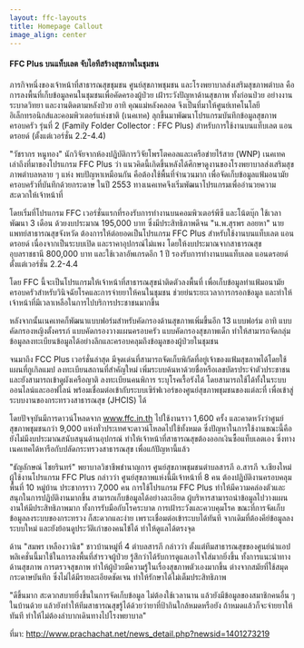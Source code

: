 ```yaml
---
layout: ffc-layouts
title: Homepage Callout
image_align: center
---
```

#### FFC Plus บนแท็บเลต จับไอทีสร้างสุขภาพในชุมชน

ภารกิจหนึ่งของเจ้าหน้าที่สาธารณสุขชุมชน ศูนย์สุขภาพชุมชน และโรงพยาบาลส่งเสริมสุขภาพตำบล คือการลงพื้นที่เก็บข้อมูลคนในชุมชนเพื่อคัดครองผู้ป่วย เฝ้าระวังปัญหาด้านสุขภาพ ทั้งก่อนป่วย อย่างงานระบาดวิทยา และงานติดตามหลังป่วย อาทิ คุณแม่หลังคลอด จึงเป็นที่มาให้ศูนย์เทคโนโลยีอิเล็กทรอนิกส์และคอมพิวเตอร์แห่งชาติ (เนคเทค) ลุกขึ้นมาพัฒนาโปรแกรมบันทึกข้อมูลสุขภาพครอบครัว รุ่นที่ 2 (Family Folder Collector : FFC Plus) สำหรับการใช้งานบนแท็บเลต แอนดรอยด์ (ตั้งแต่เวอร์ชั่น 2.2-4.4)

"วัชรากร หนูทอง" นักวิจัยจากห้องปฏิบัติการวิจัยโพรโตคอลและเครือข่ายไร้สาย (WNP) เนคเทค เล่าถึงที่มาของโปรแกรม FFC Plus ว่า แนวคิดนี้เกิดขึ้นหลังได้ศึกษาดูงานของโรงพยาบาลส่งเสริมสุขภาพตำบลหลาย ๆ แห่ง พบปัญหาเหมือนกัน คือต้องใช้พื้นที่จำนวนมาก เพื่อจัดเก็บข้อมูลแฟ้มอนามัยครอบครัวที่บันทึกด้วยกระดาษ ในปี 2553 ทางเนคเทคจึงเริ่มพัฒนาโปรแกรมเพื่ออำนวยความสะดวกให้เจ้าหน้าที่

โดยเริ่มที่โปรแกรม FFC เวอร์ชั่นแรกที่รองรับการทำงานบนคอมพิวเตอร์พีซี และโน้ตบุ๊ก ใช้เวลาพัฒนา 3 เดือน ด้วยงบประมาณ 195,000 บาท ซึ่งมีประสิทธิภาพดีจน "น.พ.สุรพร ลอยหา" นายแพทย์สาธารณสุขจังหวัด ต้องการให้ต่อยอดเป็นโปรแกรม FFC Plus สำหรับใช้งานบนแท็บเลต แอนดรอยด์ เนื่องจากเป็นระบบเปิด และราคาอุปกรณ์ไม่แพง โดยให้งบประมาณจากสาธารณสุขอุบลราชธานี 800,000 บาท และใช้เวลาอัพเกรดอีก 1 ปี รองรับการทำงานบนแท็บเลต แอนดรอยด์ ตั้งแต่เวอร์ชั่น 2.2-4.4

โดย FFC นี้จะเป็นโปรแกรมให้เจ้าหน้าที่สาธารณสุขนำติดตัวลงพื้นที่ เพื่อเก็บข้อมูลทำแฟ้มอนามัยครอบครัวสำหรับวินิจฉัยโรคและการจ่ายยาให้คนในชุมชน ช่วยย่นระยะเวลาการกรอกข้อมูล และทำให้เจ้าหน้าที่มีเวลาเหลือในการไปบริการประชาชนมากขึ้น

หลังจากนั้นเนคเทคก็พัฒนาแบบฟอร์มสำหรับคัดกรองด้านสุขภาพเพิ่มขึ้นอีก 13 แบบฟอร์ม อาทิ แบบคัดกรองหญิงตั้งครรภ์ แบบคัดกรองวางแผนครอบครัว แบบคัดกรองสุขภาพเด็ก ทำให้สามารถจัดกลุ่มข้อมูลลงทะเบียนข้อมูลได้อย่างลึกและครอบคลุมถึงข้อมูลของผู้ป่วยในชุมชน

จนมาถึง FCC Plus เวอร์ชั่นล่าสุด มีจุดเด่นที่สามารถจัดเก็บพิกัดที่อยู่เจ้าของแฟ้มสุขภาพได้โดยใช้แผนที่กูเกิลแมป ลงทะเบียนสถานที่สำคัญใหม่ เพิ่มระบบค้นหาด้วยชื่อหรือเลขบัตรประจำตัวประชาชน และยังสามารถเข้าดูผังเครือญาติ ลงทะเบียนคนพิการ ระบุโรคเรื้อรังได้ โดยสามารถใช้ได้ทั้งในระบบออนไลน์และออฟไลน์ พร้อมเชื่อมต่อเข้ากับระบบเซิร์ฟเวอร์ของศูนย์สุขภาพชุมชนของแต่ละที่ เพื่อเข้าสู่ระบบงานของกระทรวงสาธารณสุข (JHCIS) ได้

โดยปัจจุบันมีการดาวน์โหลดจาก www.ffc.in.th ไปใช้งานราว 1,600 ครั้ง และคาดหวังว่าศูนย์สุขภาพชุมชนกว่า 9,000 แห่งทั่วประเทศจะดาวน์โหลดไปใช้ทั้งหมด ซึ่งปัญหาในการใช้งานขณะนี้คือยังไม่มีงบประมาณสนับสนุนด้านอุปกรณ์ ทำให้เจ้าหน้าที่สาธารณสุขต้องออกเงินซื้อแท็บเลตเอง ซึ่งทางเนคเทคได้หารือกับปลัดกระทรวงสาธารณสุข เพื่อแก้ปัญหานี้แล้ว

"ธัญลักษณ์ ไชยรินทร์" พยาบาลวิชาชีพชำนาญการ ศูนย์สุขภาพชุมชนตำบลสารภี อ.สารภี จ.เชียงใหม่ ผู้ใช้งานโปรแกรม FFC Plus กล่าวว่า ศูนย์สุขภาพแห่งนี้มีเจ้าหน้าที่ 8 คน ต้องปฏิบัติงานครอบคลุมพื้นที่ 10 หมู่บ้าน ประชากรราว 7,000 คน การใช้โปรแกรม FFC Plus ทำให้มีความคล่องตัวและสนุกในการปฏิบัติงานมากขึ้น สามารถเก็บข้อมูลได้อย่างละเอียด ผู้บริหารสามารถนำข้อมูลไปวางแผนงานให้มีประสิทธิภาพมาก ทั้งการรับมือกับโรคระบาด การเฝ้าระวังและควบคุมโรค ขณะที่การจัดเก็บข้อมูลลงระบบของกระทรวง ก็สะดวกและง่าย เพราะเชื่อมต่อเข้าระบบได้ทันที จากเดิมที่ต้องคีย์ข้อมูลลงระบบใหม่ และยังย้อนดูประวัติเก่าของคนไข้ได้ ทำให้ดูแลได้ตรงจุด

ด้าน "สมพร เหลืองวานิช" ชาวบ้านหมู่ที่ 4 ตำบลสารภี กล่าวว่า ตั้งแต่ทีมสาธารณสุขของศูนย์นำแอปพลิเคชั่นนี้มาใช้ในการลงพื้นที่สำรวจผู้ป่วย รู้สึกว่าได้รับการดูแลเอาใจใส่มากยิ่งขึ้น ทั้งการแนะนำทางด้านสุขภาพ การตรวจสุขภาพ ทำให้ผู้ป่วยมีความรู้ในเรื่องสุขภาพตัวเองมากขึ้น ต่างจากสมัยที่ใช้สมุดกระดาษบันทึก ซึ่งไม่ได้มีรายละเอียดชัดเจน ทำให้รักษาได้ไม่เต็มประสิทธิภาพ

"ดีขึ้นมาก สะดวกสบายยิ่งขึ้นในการจัดเก็บข้อมูล ไม่ต้องใช้เวลานาน แล้วยังมีข้อมูลของสมาชิกคนอื่น ๆ ในบ้านด้วย แล้วยังทำให้ทีมสาธารณสุขรู้ได้ด้วยว่ายาที่ป้ากินใกล้หมดหรือยัง ถ้าหมดแล้วก็จะจ่ายยาให้ทันที ทำให้ไม่ต้องลำบากเดินทางไปโรงพยาบาล"

ที่มา: http://www.prachachat.net/news_detail.php?newsid=1401273219
